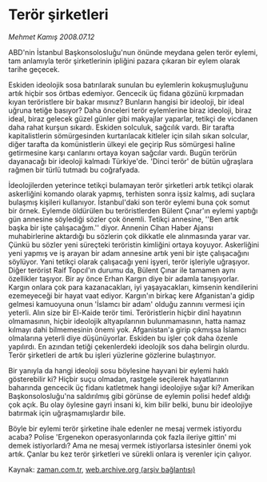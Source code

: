 # Terör şirketleri

*Mehmet Kamış 2008.07.12*

<tr><td class="metin" colspan="2" style="padding-top: 20px; padding-left: 5px; padding-right: 10px;">ABD'nin İstanbul Başkonsolosluğu'nun önünde meydana gelen terör eylemi, tam anlamıyla terör şirketlerinin ipliğini pazara çıkaran bir eylem olarak tarihe geçecek.</td></tr><tr><td class="metin" colspan="2" style="padding-top: 20px; padding-left: 5px; padding-right: 10px;"><p>Eskiden ideolojik sosa batırılarak sunulan bu eylemlerin kokuşmuşluğunu artık hiçbir sos örtbas edemiyor. Gencecik üç fidana gözünü kırpmadan kıyan teröristlere bir bakar mısınız? Bunların hangisi bir ideoloji, bir ideal uğruna tetiğe basıyor? Daha önceleri terör eylemlerine biraz ideoloji, biraz ideal, biraz gelecek güzel günler gibi makyajlar yaparlar, tetikçi de vicdanen daha rahat kurşun sıkardı. Eskiden solculuk, sağcılık vardı. Bir tarafta kapitalistlerin sömürgesinden kurtarılacak kitleler için silah sıkan solcular, diğer tarafta da komünistlerin ülkeyi ele geçirip Rus sömürgesi haline getirmesine karşı canlarını ortaya koyan sağcılar vardı. Bugün terörün dayanacağı bir ideoloji kalmadı Türkiye'de. 'Dinci terör' de bütün uğraşlara rağmen bir türlü tutmadı bu coğrafyada. 
<p>İdeolojilerden yeterince tetikçi bulamayan terör şirketleri artık tetikçi olarak askerliğini komando olarak yapmış, terhisten sonra işsiz kalmış, adi suçlara bulaşmış kişileri kullanıyor. İstanbul'daki son terör eylemi buna çok somut bir örnek. Eylemde öldürülen bu teröristlerden Bülent Çınar'ın eylemi yaptığı gün annesine söylediği sözler çok önemli. Tetikçi annesine, ''Ben artık başka bir işte çalışacağım.'' diyor. Annenin Cihan Haber Ajansı muhabirlerine aktardığı bu sözlerin çok dikkatle ele alınmasında yarar var. Çünkü bu sözler yeni süreçteki teröristin kimliğini ortaya koyuyor. Askerliğini yeni yapmış ve iş arayan bir adam annesine artık yeni bir işte çalışacağını söylüyor. Yani tetikçi olarak çalışacağı yeni işyeri, terör işleriyle uğraşıyor. Diğer terörist Raif Topcıl'ın durumu da, Bülent Çınar ile tamamen aynı özellikler taşıyor. Bir ay önce Erhan Kargın diye bir adamla tanışıyorlar. Kargın onlara çok para kazanacakları, iyi yaşayacakları, kimsenin kendilerini ezemeyeceği bir hayat vaat ediyor. Kargın'ın birkaç kere Afganistan'a gidip gelmesi kamuoyuna onun 'İslamcı bir adam' olduğu zannını vermesi için yeterli. Alın size bir El-Kaide terör timi. Teröristlerin hiçbir dinî hayatının olmamasının, hiçbir ideolojik altyapılarının bulunmamasının, hatta namaz kılmayı dahi bilmemesinin önemi yok. Afganistan'a girip çıkmışsa İslamcı olmalarına yeterli diye düşünüyorlar. Eskiden bu işler çok daha özenle yapılırdı. En azından tetiği çekenlerdeki ideolojik sos daha belirgin olurdu. Terör şirketleri de artık bu işleri yüzlerine gözlerine bulaştırıyor. 
<p>Bir yanıyla da hangi ideoloji sosu böylesine hayvani bir eylemi haklı gösterebilir ki? Hiçbir suçu olmadan, rastgele seçilerek hayatlarının baharında gencecik üç fidanı katletmek hangi ideolojiye sığar ki? Amerikan Başkonsolosluğu'na saldırılmış gibi görünse de eylemin polisi hedef aldığı çok açık. Bu olay öylesine gayri insani ki, kim bilir belki, bunu bir ideolojiye batırmak için uğraşmamışlardır bile. 
<p>Böyle bir eylemi terör şirketine ihale edenler ne mesaj vermek istiyordu acaba? Polise 'Ergenekon operasyonlarında çok fazla ileriye gittin' mi demek istiyorlardı? Ama ne mesaj vermek istiyorlarsa istesinler önemi yok artık. Çanlar bu kez terör şirketleri ve sürekli onlara iş verenler için çalıyor.<br/></p></p></p></p></td></tr>

Kaynak: [zaman.com.tr](http://zaman.com.tr/yazar.do?yazino=713048), [web.archive.org (arşiv bağlantısı)](http://web.archive.org/web/20080801132456/http://www.zaman.com.tr:80/yazar.do?yazino=713048)

